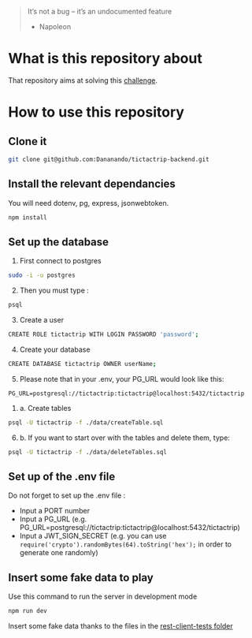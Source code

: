 > It’s not a bug – it’s an undocumented feature
> - Napoleon

# What is this repository about

That repository aims at solving this [challenge](https://docs.google.com/document/d/1DW2fKidrl5qV1ZvpmysqEMpoqbYjaRQhOJneYnfhzNs/edit).

# How to use this repository

## Clone it

```bash
git clone git@github.com:Dananando/tictactrip-backend.git
```

## Install the relevant dependancies

You will need dotenv, pg, express, jsonwebtoken.

```bash
npm install
```

## Set up the database

1. First connect to postgres

```bash
sudo -i -u postgres
```

2. Then you must type :

```bash
psql
```

3. Create a user

```bash
CREATE ROLE tictactrip WITH LOGIN PASSWORD 'password';
```

4. Create your database

```bash
CREATE DATABASE tictactrip OWNER userName;
```

5. Please note that in your .env, your PG_URL would look like this:

```
PG_URL=postgresql://tictactrip:tictactrip@localhost:5432/tictactrip
```

1. a. Create tables
```bash
psql -U tictactrip -f ./data/createTable.sql
```

6. b. If you want to start over with the tables and delete them, type:
```bash
psql -U tictactrip -f ./data/deleteTables.sql
```

## Set up of the .env file

Do not forget to set up the .env file :
- Input a PORT number
- Input a PG_URL (e.g. PG_URL=postgresql://tictactrip:tictactrip@localhost:5432/tictactrip)
- Input a JWT_SIGN_SECRET (e.g. you can use ```require('crypto').randomBytes(64).toString('hex');``` in order to generate one randomly)

## Insert some fake data to play

Use this command to run the server in development mode 
```bash
npm run dev
```

Insert some fake data thanks to the files in the [rest-client-tests folder](./rest-client-tests)